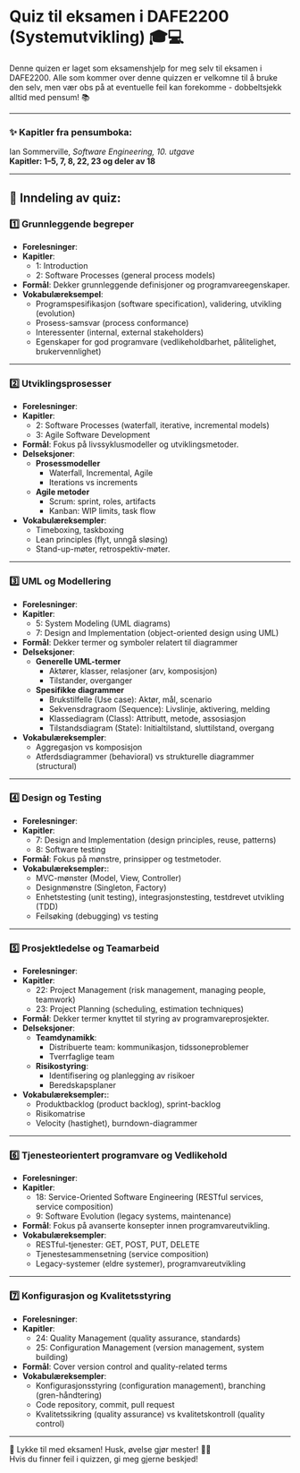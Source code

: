 # Quiz til eksamen i DAFE2200 (Systemutvikling) 🎓💻

Denne quizen er laget som eksamenshjelp for meg selv til eksamen i DAFE2200.
Alle som kommer over denne quizzen er velkomne til å bruke den selv,
men vær obs på at eventuelle feil kan forekomme - dobbeltsjekk alltid med pensum! 📚

---

### ✨ Kapitler fra pensumboka:
Ian Sommerville, *Software Engineering, 10. utgave*  
**Kapitler: 1–5, 7, 8, 22, 23 og deler av 18**

---

## 📂 Inndeling av quiz:
### 1️⃣ **Grunnleggende begreper**
   - **Forelesninger**:
   - **Kapitler**:
     - 1: Introduction
     - 2: Software Processes (general process models)
   - **Formål**: Dekker grunnleggende definisjoner og programvareegenskaper.
   - **Vokabulæreksempel**:
     - Programspesifikasjon (software specification), validering, utvikling (evolution)
     - Prosess-samsvar (process conformance)
     - Interessenter (internal, external stakeholders)
     - Egenskaper for god programvare (vedlikeholdbarhet, pålitelighet, brukervennlighet)

---

### 2️⃣ **Utviklingsprosesser**
   - **Forelesninger**:
   - **Kapitler**:
     - 2: Software Processes (waterfall, iterative, incremental models)
     - 3: Agile Software Development
   - **Formål**: Fokus på livssyklusmodeller og utviklingsmetoder.
   - **Delseksjoner**:
     - **Prosessmodeller**
       - Waterfall, Incremental, Agile
       - Iterations vs increments
     - **Agile metoder**
       - Scrum: sprint, roles, artifacts
       - Kanban: WIP limits, task flow
   - **Vokabulæreksempler**:
     - Timeboxing, taskboxing
     - Lean principles (flyt, unngå sløsing)
     - Stand-up-møter, retrospektiv-møter.

---

### 3️⃣ **UML og Modellering**
   - **Forelesninger**:
   - **Kapitler**:
     - 5: System Modeling (UML diagrams)
     - 7: Design and Implementation (object-oriented design using UML)
   - **Formål**: Dekker termer og symboler relatert til diagrammer
   - **Delseksjoner**:
     - **Generelle UML-termer**
       - Aktører, klasser, relasjoner (arv, komposisjon)
       - Tilstander, overganger
     - **Spesifikke diagrammer**
       - Brukstilfelle (Use case): Aktør, mål, scenario
       - Sekvensdragraom (Sequence): Livslinje, aktivering, melding
       - Klassediagram (Class): Attributt, metode, assosiasjon
       - Tilstandsdiagram (State): Initialtilstand, sluttilstand, overgang
   - **Vokabulæreksempler**:
     - Aggregasjon vs komposisjon
     - Atferdsdiagrammer (behavioral) vs strukturelle diagrammer (structural)

---

### 4️⃣ **Design og Testing**
   - **Forelesninger**:
   - **Kapitler**:
     - 7: Design and Implementation (design principles, reuse, patterns)
     - 8: Software testing
   - **Formål**: Fokus på mønstre, prinsipper og testmetoder.
   - **Vokabulæreksempler:**:
     - MVC-mønster (Model, View, Controller)
     - Designmønstre (Singleton, Factory)
     - Enhetstesting (unit testing), integrasjonstesting, testdrevet utvikling (TDD)
     - Feilsøking (debugging) vs testing

---

### 5️⃣ **Prosjektledelse og Teamarbeid**
   - **Forelesninger**:
   - **Kapitler**:
     - 22: Project Management (risk management, managing people, teamwork)
     - 23: Project Planning (scheduling, estimation techniques)
   - **Formål**: Dekker termer knyttet til styring av programvareprosjekter.
   - **Delseksjoner**:
     - **Teamdynamikk**:
       - Distribuerte team: kommunikasjon, tidssoneproblemer
       - Tverrfaglige team
     - **Risikostyring**:
       - Identifisering og planlegging av risikoer
       - Beredskapsplaner
   - **Vokabulæreksempler:**:
     - Produktbacklog (product backlog), sprint-backlog
     - Risikomatrise
     - Velocity (hastighet), burndown-diagrammer

---

### 6️⃣ **Tjenesteorientert programvare og Vedlikehold**
   - **Forelesninger**:
   - **Kapitler**:
     - 18: Service-Oriented Software Engineering (RESTful services, service composition)
     - 9: Software Evolution (legacy systems, maintenance)
   - **Formål**: Fokus på avanserte konsepter innen programvareutvikling.
   - **Vokabulæreksempler**:
     - RESTful-tjenester: GET, POST, PUT, DELETE
     - Tjenestesammensetning (service composition)
     - Legacy-systemer (eldre systemer), programvareutvikling

---

### 7️⃣ **Konfigurasjon og Kvalitetsstyring**
   - **Forelesninger**:
   - **Kapitler**:
     - 24: Quality Management (quality assurance, standards)
     - 25: Configuration Management (version management, system building)
   - **Formål**: Cover version control and quality-related terms
   - **Vokabulæreksempler**:
     - Konfigurasjonsstyring (configuration management), branching (gren-håndtering)
     - Code repository, commit, pull request
     - Kvalitetssikring (quality assurance) vs kvalitetskontroll (quality control)

---

🎉 Lykke til med eksamen! Husk, øvelse gjør mester! 🚀📖  
Hvis du finner feil i quizzen, gi meg gjerne beskjed!
